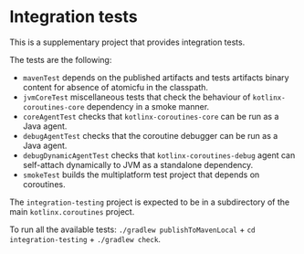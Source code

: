 # Integration tests

This is a supplementary project that provides integration tests.

The tests are the following:
* `mavenTest` depends on the published artifacts and tests artifacts binary content for absence of atomicfu in the classpath.
* `jvmCoreTest` miscellaneous tests that check the behaviour of `kotlinx-coroutines-core` dependency in a smoke manner.
* `coreAgentTest` checks that `kotlinx-coroutines-core` can be run as a Java agent.
* `debugAgentTest` checks that the coroutine debugger can be run as a Java agent.
* `debugDynamicAgentTest` checks that `kotlinx-coroutines-debug` agent can self-attach dynamically to JVM as a standalone dependency.
* `smokeTest` builds the multiplatform test project that depends on coroutines.

The `integration-testing` project is expected to be in a subdirectory of the main `kotlinx.coroutines` project.

To run all the available tests: `./gradlew publishToMavenLocal` + `cd integration-testing` + `./gradlew check`.
